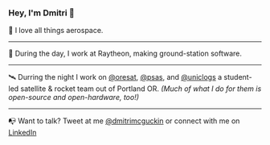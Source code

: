 ### Hey, I'm Dmitri 👋

🚀 I love all things aerospace.

***

📡 During the day, I work at Raytheon, making ground-station software.

***

🛰️ Durring the night I work on [@oresat](https://github.com/oresat), [@psas](https://github.com/psas), and [@uniclogs](https://github.com/uniclogs) a student-led satellite & rocket team out of Portland OR. *(Much of what I do for them is open-source and open-hardware, too!)*

***

📭 Want to talk? Tweet at me [@dmitrimcguckin](https://twitter.com/DmitriMcguckin) or connect with me on [LinkedIn](https://www.linkedin.com/in/dmitrimcguckin/)
